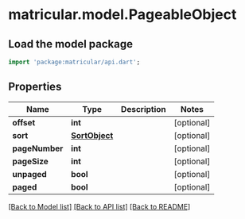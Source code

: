 # matricular.model.PageableObject

## Load the model package
```dart
import 'package:matricular/api.dart';
```

## Properties
Name | Type | Description | Notes
------------ | ------------- | ------------- | -------------
**offset** | **int** |  | [optional] 
**sort** | [**SortObject**](SortObject.md) |  | [optional] 
**pageNumber** | **int** |  | [optional] 
**pageSize** | **int** |  | [optional] 
**unpaged** | **bool** |  | [optional] 
**paged** | **bool** |  | [optional] 

[[Back to Model list]](../README.md#documentation-for-models) [[Back to API list]](../README.md#documentation-for-api-endpoints) [[Back to README]](../README.md)


